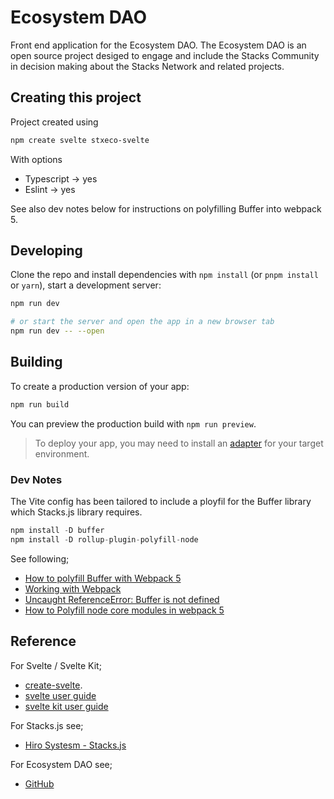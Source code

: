 # Ecosystem DAO

Front end application for the Ecosystem DAO. The Ecosystem DAO is an
open source project desiged to engage and include the Stacks Community
in decision making about the Stacks Network and related projects.

## Creating this project

Project created using

```bash
npm create svelte stxeco-svelte
```

With options

- Typescript -> yes
- Eslint -> yes

See also dev notes below for instructions on polyfilling Buffer into webpack 5.

## Developing

Clone the repo and install dependencies with `npm install` (or `pnpm install` or `yarn`), start a development server:

```bash
npm run dev

# or start the server and open the app in a new browser tab
npm run dev -- --open
```

## Building

To create a production version of your app:

```bash
npm run build
```

You can preview the production build with `npm run preview`.

> To deploy your app, you may need to install an [adapter](https://kit.svelte.dev/docs/adapters) for your target environment.

### Dev Notes

The Vite config has been tailored to include a ployfil for the Buffer library which
Stacks.js library requires.

```js
npm install -D buffer
npm install -D rollup-plugin-polyfill-node
```

See following;

- [How to polyfill Buffer with Webpack 5
](https://viglucci.io/how-to-polyfill-buffer-with-webpack-5)
- [Working with Webpack](https://cli.vuejs.org/guide/webpack.html#chaining-advanced)
- [Uncaught ReferenceError: Buffer is not defined](https://stackoverflow.com/questions/68707553/uncaught-referenceerror-buffer-is-not-defined)
- [How to Polyfill node core modules in webpack 5](https://stackoverflow.com/questions/64557638/how-to-polyfill-node-core-modules-in-webpack-5)

## Reference

For Svelte / Svelte Kit;

- [create-svelte](https://github.com/sveltejs/kit/tree/master/packages/create-svelte).
- [svelte user guide](https://svelte.dev/tutorial/writable-stores)
- [svelte kit user guide](https://kit.svelte.dev/docs/introduction#before-we-begin)

For Stacks.js see;

- [Hiro Systesm - Stacks.js](https://github.com/hirosystems/stacks.js)

For Ecosystem DAO see;

- [GitHub](https://github.com/Clarity-Innovation-Lab/ecosystem-dao)